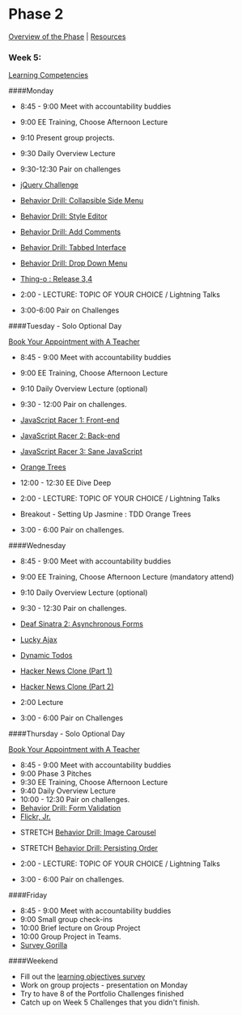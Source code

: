 # Phase 2

[Overview of the Phase](overview.md) | [Resources](resources.md)  

### Week 5: 

[Learning Competencies](learning-competencies/week-5-lc.md)

####Monday

* 8:45 - 9:00 Meet with accountability buddies
* 9:00  EE Training, Choose Afternoon Lecture 
* 9:10 Present group projects.
* 9:30 Daily Overview Lecture 
* 9:30-12:30 Pair on challenges
 * [jQuery Challenge](https://github.com/sea-lions-2014/jquery-challenge)
 * [Behavior Drill: Collapsible Side Menu](https://github.com/sea-lions-2014/behavior-drill-collapsible-side-menu-challenge)
 * [Behavior Drill: Style Editor](https://github.com/sea-lions-2014/behavior-drill-style-editor-challenge)
 * [Behavior Drill: Add Comments](https://github.com/sea-lions-2014/behavior-drill-add-comments-challenge)
 * [Behavior Drill: Tabbed Interface](https://github.com/sea-lions-2014/behavior-drill-tabbed-interface-challenge)
 * [Behavior Drill: Drop Down Menu](https://github.com/sea-lions-2014/behavior-drill-drop-down-menu-challenge)
 * [Thing-o : Release 3,4](https://github.com/sea-lions-2014/thing-o-challenge)
 
* 2:00 - LECTURE: TOPIC OF YOUR CHOICE / Lightning Talks
* 3:00-6:00 Pair on Challenges

####Tuesday  - Solo Optional Day

[Book Your Appointment with A Teacher]( https://www.google.com/calendar/selfsched?sstoken=UUR5OG9kZlBFOFFBfGRlZmF1bHR8MTUwNDM0YjRiMDFjMzhhNWYyZjA3NjQwZDlkNjY0MGM) 

* 8:45 - 9:00 Meet with accountability buddies
* 9:00  EE Training, Choose Afternoon Lecture  
* 9:10 Daily Overview Lecture (optional)
* 9:30 - 12:00 Pair on challenges.
 * [JavaScript Racer 1: Front-end](https://github.com/sea-lions-2014/javascript-racer-1-front-end-challenge)
 * [JavaScript Racer 2: Back-end](https://github.com/sea-lions-2014/javascript-racer-2-back-end-challenge)
 * [JavaScript Racer 3: Sane JavaScript](https://github.com/sea-lions-2014/javascript-racer-3-sane-javascript-challenge)
 * [Orange Trees](https://github.com/sea-lions-2014/orange-jasmine-challenge)


* 12:00 - 12:30 EE Dive Deep
* 2:00 - LECTURE: TOPIC OF YOUR CHOICE / Lightning Talks
* Breakout - Setting Up Jasmine : TDD Orange Trees
* 3:00 - 6:00 Pair on challenges.

####Wednesday

* 8:45 - 9:00 Meet with accountability buddies
* 9:00  EE Training, Choose Afternoon Lecture  (mandatory attend)
* 9:10 Daily Overview Lecture (optional)
* 9:30 - 12:30 Pair on challenges.

 * [Deaf Sinatra 2: Asynchronous Forms](https://github.com/sea-lions-2014/deaf-sinatra-2-asynchronous-forms-challenge)
 * [Lucky Ajax](https://github.com/sea-lions-2014/lucky-ajax-challenge)
 * [Dynamic Todos](https://github.com/sea-lions-2014/dynamic-todos-challenge)
 * [Hacker News Clone (Part 1)](https://github.com/sea-lions-2014/hacker-news-clone-part-1-challenge)
 * [Hacker News Clone (Part 2)](https://github.com/sea-lions-2014/hacker-news-clone-part-2-challenge)
* 2:00 Lecture 
* 3:00 - 6:00 Pair on Challenges

####Thursday  - Solo Optional Day

[Book Your Appointment with A Teacher]( https://www.google.com/calendar/selfsched?sstoken=UUR5OG9kZlBFOFFBfGRlZmF1bHR8MTUwNDM0YjRiMDFjMzhhNWYyZjA3NjQwZDlkNjY0MGM) 

* 8:45 - 9:00 Meet with accountability buddies
* 9:00 Phase 3 Pitches
* 9:30  EE Training, Choose Afternoon Lecture  
* 9:40 Daily Overview Lecture 
* 10:00 - 12:30 Pair on challenges.
 * [Behavior Drill: Form Validation](https://github.com/sea-lions-2014/behavior-drill-form-validation-challenge)
 * [Flickr, Jr.](https://github.com/sea-lions-2014/flickr-jr-challenge)
 <!-- [JavaScript Code Retreat with Try Jasmine]() -->
 * STRETCH [Behavior Drill: Image Carousel](https://github.com/sea-lions-2014/behavior-drill-image-carousel-challenge)
 * STRETCH [Behavior Drill: Persisting Order]()
 
* 2:00 - LECTURE: TOPIC OF YOUR CHOICE / Lightning Talks
* 3:00 - 6:00 Pair on challenges.

####Friday

* 8:45 - 9:00 Meet with accountability buddies
* 9:00 Small group check-ins
* 10:00 Brief lecture on Group Project
* 10:00 Group Project in Teams. 
 * [Survey Gorilla]()

####Weekend

* Fill out the [learning objectives survey]() 
* Work on group projects - presentation on Monday
* Try to have 8 of the Portfolio Challenges finished
* Catch up on Week 5 Challenges that you didn't finish.

